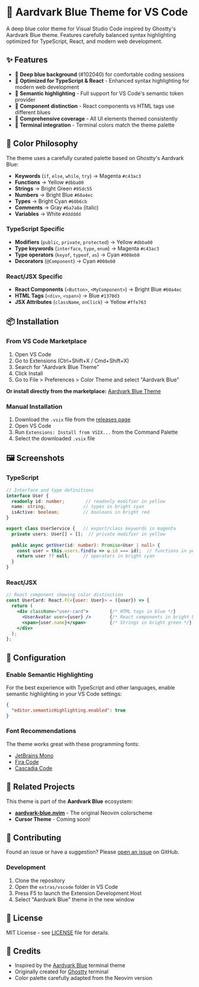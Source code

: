 # 🦫 Aardvark Blue Theme for VS Code

A deep blue color theme for Visual Studio Code inspired by Ghostty's Aardvark Blue theme. Features carefully balanced syntax highlighting optimized for TypeScript, React, and modern web development.

## ✨ Features

- 🎨 **Deep blue background** (#102040) for comfortable coding sessions
- 🌟 **Optimized for TypeScript & React** - Enhanced syntax highlighting for modern web development
- 🎯 **Semantic highlighting** - Full support for VS Code's semantic token provider
- 💙 **Component distinction** - React components vs HTML tags use different blues
- 🔧 **Comprehensive coverage** - All UI elements themed consistently
- 📱 **Terminal integration** - Terminal colors match the theme palette

## 🎨 Color Philosophy

The theme uses a carefully curated palette based on Ghostty's Aardvark Blue:

- **Keywords** (`if`, `else`, `while`, `try`) → Magenta `#c43ac3`
- **Functions** → Yellow `#dbba00`
- **Strings** → Bright Green `#95dc55`
- **Numbers** → Bright Blue `#60a4ec`
- **Types** → Bright Cyan `#60b6cb`
- **Comments** → Gray `#6a7a8a` (italic)
- **Variables** → White `#dddddd`

### TypeScript Specific

- **Modifiers** (`public`, `private`, `protected`) → Yellow `#dbba00`
- **Type keywords** (`interface`, `type`, `enum`) → Magenta `#c43ac3`
- **Type operators** (`keyof`, `typeof`, `as`) → Cyan `#008eb0`
- **Decorators** (`@Component`) → Cyan `#008eb0`

### React/JSX Specific

- **React Components** (`<Button>`, `<MyComponent>`) → Bright Blue `#60a4ec`
- **HTML Tags** (`<div>`, `<span>`) → Blue `#1370d3`
- **JSX Attributes** (`className`, `onClick`) → Yellow `#ffe763`

## 📦 Installation

### From VS Code Marketplace

1. Open VS Code
2. Go to Extensions (Ctrl+Shift+X / Cmd+Shift+X)
3. Search for "Aardvark Blue Theme"
4. Click Install
5. Go to File > Preferences > Color Theme and select "Aardvark Blue"

**Or install directly from the marketplace:** [Aardvark Blue Theme](https://marketplace.visualstudio.com/items?itemName=SehyunChung.aardvark-blue-theme)

### Manual Installation

1. Download the `.vsix` file from the [releases page](https://github.com/sehyunchung/aardvark-blue.nvim/releases)
2. Open VS Code
3. Run `Extensions: Install from VSIX...` from the Command Palette
4. Select the downloaded `.vsix` file

## 🖼️ Screenshots

### TypeScript

```typescript
// Interface and type definitions
interface User {
  readonly id: number;        // readonly modifier in yellow
  name: string;              // types in bright cyan
  isActive: boolean;         // booleans in bright red
}

export class UserService {   // export/class keywords in magenta
  private users: User[] = [];  // private modifier in yellow
  
  public async getUser(id: number): Promise<User | null> {
    const user = this.users.find(u => u.id === id);  // functions in yellow
    return user ?? null;     // operators in bright cyan
  }
}
```

### React/JSX

```jsx
// React component showing color distinction
const UserCard: React.FC<{user: User}> = ({user}) => {
  return (
    <div className="user-card">        {/* HTML tags in blue */}
      <UserAvatar user={user} />       {/* React components in bright blue */}
      <span>{user.name}</span>         {/* Strings in bright green */}
    </div>
  );
};
```

## 🔧 Configuration

### Enable Semantic Highlighting

For the best experience with TypeScript and other languages, enable semantic highlighting in your VS Code settings:

```json
{
  "editor.semanticHighlighting.enabled": true
}
```

### Font Recommendations

The theme works great with these programming fonts:

- [JetBrains Mono](https://www.jetbrains.com/lp/mono/)
- [Fira Code](https://github.com/tonsky/FiraCode)
- [Cascadia Code](https://github.com/microsoft/cascadia-code)

## 🚀 Related Projects

This theme is part of the **Aardvark Blue** ecosystem:

- **[aardvark-blue.nvim](https://github.com/sehyunchung/aardvark-blue.nvim)** - The original Neovim colorscheme
- **Cursor Theme** - Coming soon!

## 🤝 Contributing

Found an issue or have a suggestion? Please [open an issue](https://github.com/sehyunchung/aardvark-blue.nvim/issues) on GitHub.

### Development

1. Clone the repository
2. Open the `extras/vscode` folder in VS Code
3. Press F5 to launch the Extension Development Host
4. Select "Aardvark Blue" theme in the new window

## 📄 License

MIT License - see [LICENSE](../../LICENSE) file for details.

## 🙏 Credits

- Inspired by the [Aardvark Blue](https://github.com/mbadolato/iTerm2-Color-Schemes) terminal theme
- Originally created for [Ghostty](https://ghostty.org/) terminal
- Color palette carefully adapted from the Neovim version
